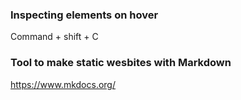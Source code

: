 ### Inspecting elements on hover
Command + shift + C

### Tool to make static wesbites with Markdown
https://www.mkdocs.org/

